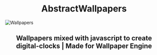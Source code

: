 <h1 align="center"> AbstractWallpapers </h1>

![Wallpapers](https://i.imgur.com/jZbMI4l.png)

<h2 align="center">Wallpapers mixed with javascript to create digital-clocks | Made for Wallpaper Engine </h2>



